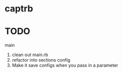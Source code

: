 # captrb


# TODO
main
1. clean out main.rb 
2. refactor into sections
config
1. Make it save configs when you pass in a parameter

